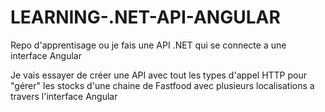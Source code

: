 # LEARNING-.NET-API-ANGULAR

Repo d'apprentisage ou je fais une API .NET qui se connecte a une interface Angular

Je vais essayer de créer une API avec tout les types d'appel HTTP pour "gérer" les stocks d'une chaine de Fastfood avec plusieurs localisations a travers l'interface Angular